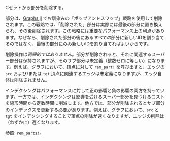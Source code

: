 Cセットから部分を削除する。

部分は、[Graphs.jl](https://github.com/JuliaGraphs/Graphs.jl) でお馴染みの「ポップアンドスワップ」戦略を使用して削除されます。この戦略では、「削除された」部分は実際には最後の部分に置き換えられ、その後削除されます。この戦略には重要なパフォーマンス上の利点があります。なぜなら、削除された部分の後にある*すべての*部分に新しいIDを割り当てるのではなく、最後の部分にのみ新しいIDを割り当てればよいからです。

削除操作は*再帰的ではありません*。部分が削除されると、それに関連するスーパー部分は保持されますが、そのサブ部分は未定義（整数ゼロに等しい）になります。例えば、グラフにおいて、頂点に対して `rem_part!` を呼び出すと、エッジの `src` および/または `tgt` 頂点に関連するエッジは未定義になりますが、エッジ自体は削除されません。

インデクシングはパフォーマンスに対して正の影響と負の影響の両方を持っています。一方では、インデクシングは影響を受けるスーパー部分を見つけるコストを線形時間から定数時間に削減します。他方では、部分が削除されるとサブ部分のインデックスを更新する必要があります。例えば、グラフにおいて、`src` と `tgt` をインデクシングすることで頂点の削除が速くなりますが、エッジの削除は（わずかに）遅くなります。

参照: [`rem_parts!`](@ref)。
